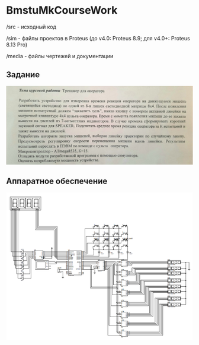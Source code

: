 # BmstuMkCourseWork

/src - исходный код

/sim - файлы проектов в Proteus (до v4.0: Proteus 8.9; для v4.0+: Proteus 8.13 Pro)

/media - файлы чертежей и документации

## Задание

![](./media/task.jpg)

## Аппаратное обеспечение

![](./media/trainerV4.PNG)